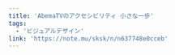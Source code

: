 ```yaml
---
title: 'AbemaTVのアクセシビリティ 小さな一歩'
tags:
  - 'ビジュアルデザイン'
link: 'https://note.mu/sksk/n/n637748e0cceb'
---
```

